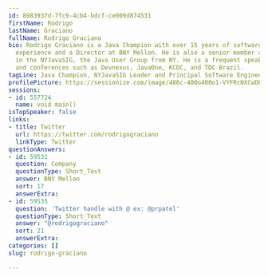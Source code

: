 ```yaml
---
id: 8983937d-7fc9-4cb4-bdcf-ce009d874531
firstName: Rodrigo
lastName: Graciano
fullName: Rodrigo Graciano
bio: Rodrigo Graciano is a Java Champion with over 15 years of software development
  experience and a Director at BNY Mellon. He is also a senior member and a leader
  in the NYJavaSIG, the Java User Group from NY. He is a frequent speaker at JUGs
  and conferences such as Devnexus, JavaOne, KCDC, and TDC Brazil.
tagLine: Java Champion, NYJavaSIG Leader and Principal Software Engineer
profilePicture: https://sessionize.com/image/486c-400o400o1-VYFRcNXCwDPN7R59Gf2poe.jpg
sessions:
- id: 557724
  name: void main()
isTopSpeaker: false
links:
- title: Twitter
  url: https://twitter.com/rodrigograciano
  linkType: Twitter
questionAnswers:
- id: 59531
  question: Company
  questionType: Short_Text
  answer: BNY Mellon
  sort: 17
  answerExtra: 
- id: 59535
  question: 'Twitter handle with @ ex: @prpatel'
  questionType: Short_Text
  answer: "@rodrigograciano"
  sort: 21
  answerExtra: 
categories: []
slug: rodrigo-graciano

---
```

